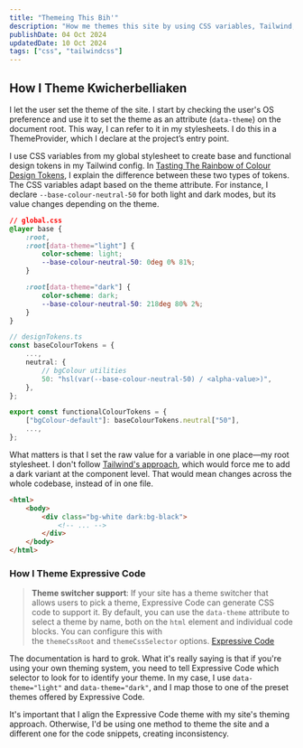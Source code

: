 ```yaml
---
title: "Themeing This Bih'"
description: "How me themes this site by using CSS variables, Tailwind, and user OS preferences for consistency."
publishDate: 04 Oct 2024
updatedDate: 10 Oct 2024
tags: ["css", "tailwindcss"]
---
```


## How I Theme Kwicherbelliaken

I let the user set the theme of the site. I start by checking the user's OS preference and use it to set the theme as an attribute (`data-theme`) on the document root. This way, I can refer to it in my stylesheets. I do this in a ThemeProvider, which I declare at the project’s entry point.

I use CSS variables from my global stylesheet to create base and functional design tokens in my Tailwind config. In [Tasting The Rainbow of Colour Design Tokens](/posts/tasting-the-rainbow-of-colour-design-tokens/), I explain the difference between these two types of tokens. The CSS variables adapt based on the theme attribute. For instance, I declare `--base-colour-neutral-50` for both light and dark modes, but its value changes depending on the theme.

```css title="global.css"
// global.css
@layer base {
	:root,
	:root[data-theme="light"] {
		color-scheme: light;
		--base-colour-neutral-50: 0deg 0% 81%;
	}

	:root[data-theme="dark"] {
		color-scheme: dark;
		--base-colour-neutral-50: 218deg 80% 2%;
	}
}
```

```typescript title="designTokens.ts"
// designTokens.ts
const baseColourTokens = {
	...,
	neutral: {
		// bgColour utilities
		50: "hsl(var(--base-colour-neutral-50) / <alpha-value>)",
	},
};

export const functionalColourTokens = {
	["bgColour-default"]: baseColourTokens.neutral["50"],
	...,
};
```

What matters is that I set the raw value for a variable in one place—my root stylesheet. I don't follow [Tailwind's approach](https://tailwindcss.com/docs/dark-mode), which would force me to add a dark variant at the component level. That would mean changes across the whole codebase, instead of in one file.

```html
<html>
	<body>
		<div class="bg-white dark:bg-black">
			<!-- ... -->
		</div>
	</body>
</html>
```

### How I Theme Expressive Code

> **Theme switcher support**: If your site has a theme switcher that allows users to pick a theme, Expressive Code can generate CSS code to support it. By default, you can use the `data-theme` attribute to select a theme by name, both on the `html` element and individual code blocks. You can configure this with the `themeCssRoot` and `themeCssSelector` options.
> [Expressive Code](https://expressive-code.com/guides/themes/)

The documentation is hard to grok. What it's really saying is that if you're using your own theming system, you need to tell Expressive Code which selector to look for to identify your theme. In my case, I use `data-theme="light"` and `data-theme="dark"`, and I map those to one of the preset themes offered by Expressive Code.

It's important that I align the Expressive Code theme with my site's theming approach. Otherwise, I'd be using one method to theme the site and a different one for the code snippets, creating inconsistency.
